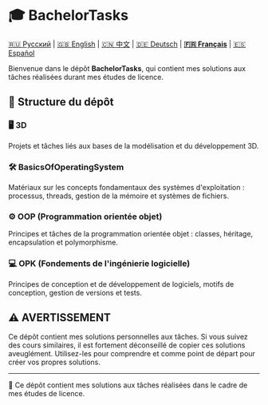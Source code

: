 # 🎓 BachelorTasks

[🇷🇺 Русский](https://github.com/SkivHisink/BachelorTasks/Readme.md) | [🇬🇧 English](https://github.com/SkivHisink/BachelorTasks/Readme/ReadmeEN.md) | [🇨🇳 中文](https://github.com/SkivHisink/BachelorTasks/Readme/ReadmeCn.md) | [🇩🇪 Deutsch](https://github.com/SkivHisink/BachelorTasks/Readme/ReadmeGr.md) | **[🇫🇷 Français](https://github.com/SkivHisink/BachelorTasks/Readme/ReadmeFr.md)** | [🇪🇸 Español](https://github.com/SkivHisink/BachelorTasks/Readme/ReadmeEs.md)

Bienvenue dans le dépôt **BachelorTasks**, qui contient mes solutions aux tâches réalisées durant mes études de licence.

## 📂 Structure du dépôt

### 🖥️ 3D
Projets et tâches liés aux bases de la modélisation et du développement 3D.

### 🛠️ BasicsOfOperatingSystem
Matériaux sur les concepts fondamentaux des systèmes d'exploitation : processus, threads, gestion de la mémoire et systèmes de fichiers.

### ⚙️ OOP (Programmation orientée objet)
Principes et tâches de la programmation orientée objet : classes, héritage, encapsulation et polymorphisme.

### 💻 OPK (Fondements de l'ingénierie logicielle)
Principes de conception et de développement de logiciels, motifs de conception, gestion de versions et tests.

## ⚠️ AVERTISSEMENT
Ce dépôt contient mes solutions personnelles aux tâches. Si vous suivez des cours similaires, il est fortement déconseillé de copier ces solutions aveuglément. Utilisez-les pour comprendre et comme point de départ pour créer vos propres solutions.

---

📄 Ce dépôt contient mes solutions aux tâches réalisées dans le cadre de mes études de licence.
